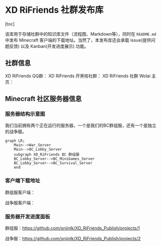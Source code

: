 # XD RiFriends 社群发布库

[toc]

该库用于存储社群中的知识库文件（流程图、Markdown等），同时在 `README.md` 中发布 Minecraft 客户端的下载地址。当然了，本发布库还会承载 issue(提供问题反馈) 以及 Kanban(开发进度展示) 功能。

## 社群信息

XD RiFriends QQ群：
XD RiFriends 开黑啦社群：
XD RiFriends 社群 Wolai 主页：

## Minecraft 社区服务器信息
### 服务器结构示意图

我们当前拥有两个正在运行的服务器，一个是我们的BC群组服，还有一个是独立的战争服。

```mermaid
graph LR;
    Main-->War_Server
    Main-->BC_Lobby_Server
    subgraph XD_RiFriends BC 群组服
    BC_Lobby_Server-->BC_MiniGames_Server
    BC_Lobby_Server-->BC_Survival_Server
    end
```
### 客户端下载地址

群组服客户端：

战争服客户端：

### 服务器开发进度面板

群组服：https://github.com/snjjnlk/XD_RiFriends_Publish/projects/1

战争服：https://github.com/snjjnlk/XD_RiFriends_Publish/projects/2
